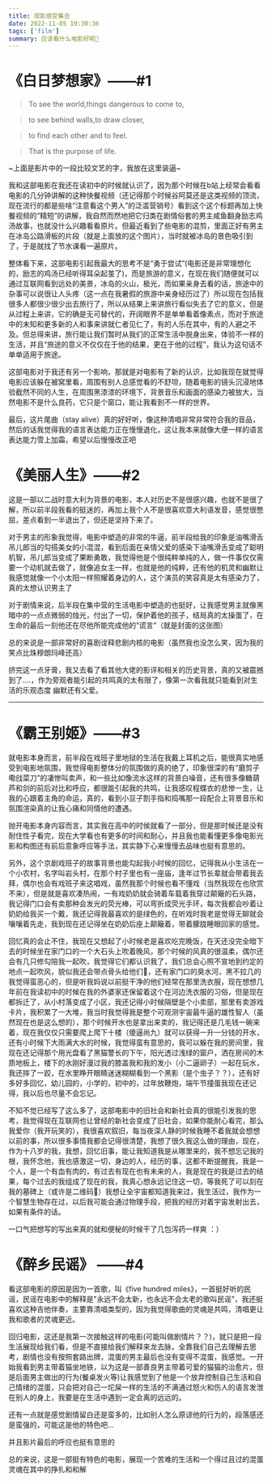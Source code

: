 ```yaml
---
title: 观影感受集合
date: 2022-11-05 19:30:36
tags: ['film']
summary: 应该看什么电影好呢👻
---
```




# 《白日梦想家》——#1

>To see the world,things dangerous to come to,

>to see behind walls,to draw closer,

>to find each other and to feel.

>That is the purpose of life.



~上面是影片中的一段比较文艺的字，我放在这里装逼~


我和这部电影在我还在读初中的时候就认识了，因为那个时候在b站上经常会看看电影的几分钟讲解的这种快餐视频（还记得那个时候谷阿莫还是这类视频的顶流，现在流行的都是些啥“注意看这个男人”的泛滥营销号）看到这个这个标题再加上快餐视频的“精短”的讲解，我自然而然地把它归类在剧情俗套的男主咸鱼翻身励志鸡汤故事，也就没什么兴趣看看原片。但最近看到了些电影的混剪，里面正好有男主在冰岛公路滑板的片段（就是上面放的这个图片），当时就被冰岛的景色吸引到了，于是就找了节水课看一遍原片。


整体看下来，这部电影引起我最大的思考不是“勇于尝试”(电影还是非常理想化的，励志的鸡汤已经听得耳朵起茧了)，而是旅游的意义，在现在我们随便就可以通过互联网看到远处的美景，冰岛的火山，极光，而如果亲身去看的话，旅途中的杂事可以说很让人头疼（这一点在我暑假的旅游中亲身经历过了）所以现在包括我很多人都很少很少出去旅行了，所以从结果上来讲旅行看似失去了它的意义，但是从过程上来讲，它的确是无可替代的，开阔眼界不是单单看着像素点，而对于旅途中的未知和更多新的人和事来讲就仁者见仁了，有的人乐在其中，有的人避之不及。但总得来讲，旅行能让我们暂时从我们的正常生活中脱身出来，体验不一样的生活，并且“旅途的意义不仅仅在于他的结果，更在于他的过程”，我认为这句话不单单适用于旅途。

这部电影对于我还有另一个影响，那就是对电影有了新的认识，比如我现在就觉得电影应该躲在被窝里看，周围有别人总感觉看的不舒坦，随着电影的镜头沉浸地体验截然不同的人生，在周围黑漆漆的环境下，背景音乐和画面的感染力被放大，当然电影不是什么良药，它只是个窗口，能让我看到不一样的世界。

最后，这片尾曲（stay alive）真的好好听，像这种清唱非常非常符合我的音品，然后的话我觉得我的语言表达能力正在慢慢退化，这让我本来就像大便一样的语言表达能力雪上加霜，希望以后慢慢改正吧



# 《美丽人生》——#2

这是一部以二战时意大利为背景的电影，本人对历史不是很感兴趣，也就不是很了解，所以前半段我看的挺迷的，再加上我个人不是很喜欢意大利语发音，感觉很憋屈，差点看到一半退出了，但还是坚持下来了。

对于男主的形象我觉得，电影中塑造的非常的牛逼，前半段给我的印象是油嘴滑舌吊儿郎当的勾搭美女的小混混，看到后面在亲情父爱的感染下油嘴滑舌变成了聪明机智，吊儿郎当变成了果断勇敢，我觉得他是个很纯粹单纯的人，做一件事仅仅需要一个动机就去做了，就像追女主一样，也就是他的纯粹，还有他的机灵和幽默让我感觉就像一个小太阳一样照耀着身边的人，这个演员的笑容真是太有感染力了，真的太想认识男主了

对于剧情来说，后半段在集中营的生活电影中塑造的也挺好，让我感觉男主就像黑暗中的一点点微弱的烛光，付出了一切，保护着他的孩子，结局真的太操蛋了，在生命的最后一刻他还在尽他所能完成他的“谎言”（就是封面的这张图）

总的来说是一部非常好的喜剧诠释悲剧内核的电影（虽然我也没怎么笑，因为我的笑点比珠穆朗玛峰还高）

挤完这一点牙膏，我又去看了看其他大佬的影评和相关的历史背景，真的又被震撼到了....，作为旁观者能引起的共鸣真的太有限了，像第一次看我就只能看到对生活的乐观态度 幽默还有父爱。

****



# 《霸王别姬》——#3



就电影本身而言，前半段在戏班子里地狱的生活在我戴上耳机之后，能很真实地感受到电影地氛围，我觉得电影整体分的氛围做的真的绝了，印象很深的有“磨剪子嘞戗菜刀”的凄惨叫卖声，和一些比如像流水这样的背景白噪音，还有很多像糖葫芦和剑的前后对比和呼应，都很能引起我的共鸣，让我感叹程蝶衣的悲惨一生，让我的心跟着主角的命运，真的，看到小豆子割手指和捣嘴那一段配合上背景音乐和氛围渲染真的让我心痛和同情他的遭遇。

抛开电影本身内容而言，其实我在高中的时侯就看了一部分，但是那时候还是没有耐住性子看完，现在大学看也有更多的时间和耐心，并且我也能看懂更多像电影光影和构图还有前后意象呼应等手法，其实静下心来慢慢去品味也挺有意思的。

另外，这个京剧戏班子的故事背景也能勾起我小时候的回忆，记得我从小生活在一个小农村，名字叫岩头村，在那个村子里也有一座庙，逢年过节长辈就会带着我去拜，偶尔也会有戏班子来这唱戏，虽然我那个时候也看不懂戏（当然我现在也欣赏不来），但是就是喜欢凑热闹，一有戏奶奶就会骑着车载着我穿过颠簸的石头路，我记得门口会有卖那种会发光的荧光棒，可以弯折成荧光手环，每次我都会吵着让奶奶给我买一个戴，我还记得我最喜欢的是绿色的，在听戏时我老是觉得无聊就会嚷嚷着先走，我到现在还记得坐在奶奶后座上颠簸着，带着朦胧睡眼回家的感觉。

回忆真的会止不住，我现在又想起了小时候老是喜欢吃完晚饭，在天还没完全暗下去的时候坐在家门口的一个大石头上吹着晚风，那个时候的风真的很温柔，偶尔还会有几只修勾陪我一起吹，我觉得它们都认识我了，我们总会心照不宣地到约定的地点一起吹风，貌似我还会带点骨头给他们🤔，还有家门口的臭水河，黑不拉几的我觉得蛮恶心的，但是听我妈说以前挺干净的他们经常在那里洗衣服，现在想想几年前在我读初中的时候在我的外婆家还保留着这个在河边洗衣服的习俗，但是现在都拆迁了，从小村落变成了小区，我还记得小时候隔壁是个小卖部，那里有卖游戏卡片，我积累了一大堆，我当时我觉得我是整个可观测宇宙最牛逼的雄性智人（虽然现在也是这么想的），那个时候开水也是拿出来卖的，我记得还是几毛钱一碗来着，现在我仅仅只需要爬上爬下十楼（傻逼尚九）就可以获得一升一分钱的开水，还有小时候下大雨满大水的时候，我觉得蛮有意思的，我可以躲在我的房间里，我现在还记得那个用光盘看了黑猫警长的下午，阳光透过浅绿的窗户，洒在房间的木质地板上，楼下的水刚好漫过我的膝盖我和我的发小（小二逼卵子）一起在玩水，我还摔了一跤，在水里睁开眼睛迷迷糊糊看到一个黑影（是个虫子？？），还有好多好多回忆，幼儿园的，小学的，初中的，过年放鞭炮，端午节撞蛋我现在还记得，我以后也尽量不会忘记。

不知不觉已经写了这么多了，这部电影中的旧社会和新社会真的很能引发我的思考，我觉得现在互联网也让曾经的新社会变成了旧社会，如果你能耐心看完，那么我爱你（我开玩笑的），我很喜欢叙旧，每当夜深人静的时候我睡不着我就会想想以前的事，所以很多事情我都会记得很清楚，我想了很久我这么做的理由，现在，作为十八岁的我，我想，回忆旧事，能让我知道我是从哪里来的，我不想忘记我的根，我怀念他，我也感激这一切，身边的人，经历的事，这都不断提醒我，我是一个人，是一个有血有肉的，有过去有现在也有未来的人，我是现在的我是过去的结果，每个过去的我组成了现在的我，我真心想永远记住这一切，等我死了可以刻在我的墓碑上（或许是二维码🤔）我想让全宇宙都知道我来过，我生活过，我作为一个智慧生物存在过，以后我可能会通过物理手段，把我的经历对着宇宙发射出去，如果有条件的话。

一口气把想写的写出来真的就和便秘的时候干了几包泻药一样爽 ：）



#  《醉乡民谣》 ——#4

看这部电影的原因是因为一首歌，叫《five hundred miles》，一首挺好听的民谣，民谣在电影中的解释是"永远不会太新，也永远不会太老的歌叫民谣"，我还挺喜欢这种吉他伴奏，主要靠清唱类型的，因为我觉得歌曲的灵魂是共鸣，清唱更让我和歌者的灵魂更近。

回归电影，这还是我第一次接触这样的电影(可能叫做剧情片？？)，就只是把一段生活展现给我们看，但是不直接给我们解释来龙去脉，全靠我们自己去理解去思考，剧情也没有按照套路出牌，混蛋的男主最后也没有变得不混蛋，我感觉。一开始我看到男主带着猫坐地铁，以为这是一部善良男主带着可爱的猫猫的治愈片，但是后面男主做出的行为(餐桌发火等)让我感觉到了他是一个放弃控制自己生活和自己情绪的混蛋，只会把对自己一坨屎一样的生活的不满通过怒火和伤人的语言发泄在别人的身上，我要是在生活中遇到一定会离的远远的。

还有一点就是感觉剧情留白还是蛮多的，比如别人怎么原谅他的行为的，段落感还是蛮强的，可能这是他的特色吧...

并且影片最后的呼应也挺有意思的

总的来说，这是一部挺有特色的电影，展现一个苦难的生活和一个得过且过的混蛋灵魂在其中的挣扎和和解